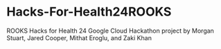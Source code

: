 # Hacks-For-Health24ROOKS
ROOKS Hacks for Health 24 Google Cloud Hackathon project by Morgan Stuart, Jared Cooper, Mithat Eroglu, and Zaki Khan
